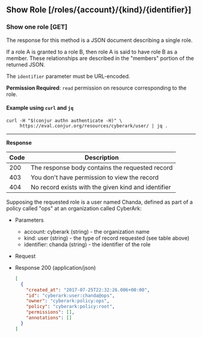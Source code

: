 ## Show Role [/roles/{account}/{kind}/{identifier}]

### Show one role [GET]

The response for this method is a JSON document describing a single role.

If a role A is granted to a role B, then role A is said to have role B
as a member. These relationships are described in the "members"
portion of the returned JSON.

The `identifier` parameter must be URL-encoded.

**Permission Required**: `read` permission on resource corresponding
to the role.

<!-- include(partials/role_kinds.md) -->

#### Example using `curl` and `jq`

```
curl -H "$(conjur authn authenticate -H)" \
     https://eval.conjur.org/resources/cyberark/user/ | jq .
```

---

<!-- include(partials/auth_header_table.md) -->

**Response**

|Code|Description                                        |
|----|---------------------------------------------------|
|200 |The response body contains the requested record    |
|403 |You don't have permission to view the record       |
|404 |No record exists with the given kind and identifier|

Supposing the requested role is a user named Chanda, defined as part of a policy
called "ops" at an organization called CyberArk:

+ Parameters
  + account: cyberark (string) - the organization name
  + kind: user (string) - the type of record requested (see table above)
  + identifier: chanda (string) - the identifier of the role

+ Request
  <!-- include(partials/auth_header_code.md) -->
  
+ Response 200 (application/json)
  ```json
  [
    {
      "created_at": "2017-07-25T22:32:26.006+00:00",
      "id": "cyberark:user:chanda@ops",
      "owner": "cyberark:policy:ops",
      "policy": "cyberark:policy:root",
      "permissions": [],
      "annotations": []
    }
  ]
  ```
